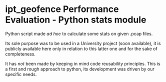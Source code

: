 # ipt_geofence Performance Evaluation - Python stats module

Python script made _ad hoc_ to calculate some stats on given .pcap files.

Its sole purpose was to be used in a University project (soon available), it is publicly available here only in relation to this latter one and for the sake of completeness.

It has _not_ been made by keeping in mind code reusability principles. This is a first and rough approach to python, its development was driven by our specific needs.
